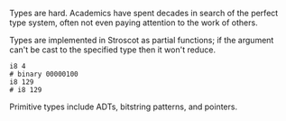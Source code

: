 Types are hard. Academics have spent decades in search of the perfect type system, often not even paying attention to the work of others.


Types are implemented in Stroscot as partial functions; if the argument can't be cast to the specified type then it won't reduce.
```
i8 4
# binary 00000100
i8 129
# i8 129
```
Primitive types include ADTs, bitstring patterns, and pointers.
